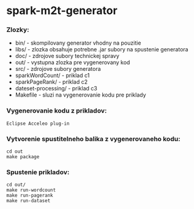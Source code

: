 # spark-m2t-generator


### Zlozky:
 - bin/  -  skompilovany generator vhodny na pouzitie
 - libs/ - zlozka obsahuje potrebne .jar subory na spustenie generatora
 - doc/ -  zdrojove subory technickej spravy
 - out/ - vystupna zlozka pre vygenerovany kod
 - src/  - zdrojove subory generatora
 - sparkWordCount/  - priklad c1
 - sparkPageRank/ - priklad c2
 - dateset-processing/ - priklad c3
 - Makefile - sluzi na vygenerovanie kodu pre priklady

### Vygenerovanie kodu z prikladov:
    Eclipse Acceleo plug-in

### Vytvorenie spustitelneho balika z vygenerovaneho kodu:
    cd out
    make package

### Spustenie prikladov:
    cd out/
    make run-wordcount
    make run-pagerank
    make run-dataset
